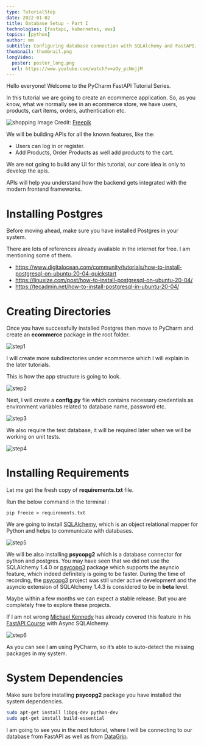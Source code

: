 ```yaml
---
type: TutorialStep
date: 2022-01-02
title: Database Setup - Part I
technologies: [fastapi, kubernetes, aws]
topics: [python]
author: mm
subtitle: Configuring database connection with SQLAlchemy and FastAPI.
thumbnail: thumbnail.png
longVideo:
  poster: poster_long.png
  url: https://www.youtube.com/watch?v=aOy_pcNnjjM
---
```


Hello everyone! Welcome to the PyCharm FastAPI Tutorial Series.

In this tutorial we are going to create an ecommerce application. So, as you know, what
we normally see in an ecommerce store, we have users, products, cart items, 
orders, authentication etc.

![shopping](./images/shopping.png)
Image Credit: [Freepik](https://www.freepik.com/)

We will be building APIs for all the known features, like the:

- Users can log in or register.
- Add Products, Order Products as well add products to the cart.

We are not going to build any UI for this tutorial, our core idea
is only to develop the apis.

APIs will help you understand how the backend gets
integrated with the modern frontend frameworks.

# Installing Postgres

Before moving ahead, make sure you have installed Postgres 
in your system.

There are lots of references already available in the internet for free. 
I am mentioning some of them.

- https://www.digitalocean.com/community/tutorials/how-to-install-postgresql-on-ubuntu-20-04-quickstart
- https://linuxize.com/post/how-to-install-postgresql-on-ubuntu-20-04/
- https://tecadmin.net/how-to-install-postgresql-in-ubuntu-20-04/


# Creating Directories

Once you have successfully installed Postgres then move to PyCharm and create an **ecommerce** package
in the root folder.

![step1](./steps/step1.png)

I will create more subdirectories under ecommerce which I will explain in the later tutorials.

This is how the app structure is going to look. 

![step2](./steps/step2.png)

Next, I will create a **config.py** file which contains necessary credentials as 
environment variables related to database name, password etc. 

![step3](./steps/step3.png)

We also require the test database, it will be
required later when we will be working on unit tests.

![step4](./steps/step4.png)


# Installing Requirements

Let me get the fresh copy of **requirements.txt** file. 

Run the below command in the terminal :

```
pip freeze > requirements.txt
```

We are going to install [SQLAlchemy](https://www.sqlalchemy.org/), 
which is an object relational mapper for Python and helps 
to communicate with databases.

![step5](./steps/step5.png)

We will be also installing **psycopg2** which is a database connector for python and postgres.
You may have seen that we did not use the SQLAlchemy 1.4.0 or [psycopg3](https://www.psycopg.org/psycopg3/) package 
which supports the asyncio feature, which indeed definitely is going to be faster. During 
the time of recording, the [psycopg3](https://www.psycopg.org/psycopg3/) project was still under active 
development and the asyncio extension of SQLAlchemy 1.4.3 is considered to be in **beta** level.


Maybe within a few months we can expect a stable release. But you are completely free to 
explore these projects. 

If I am not wrong [Michael Kennedy](https://twitter.com/mkennedy) has already covered this
feature in his [FastAPI Course](https://training.talkpython.fm/courses/full-html-web-applications-with-fastapi) with Async SQLAlchemy.


![step6](./steps/step6.png)

As you can see I am using PyCharm, so it’s able to auto-detect the missing packages in 
my system.

# System Dependencies

Make sure before installing **psycopg2** package you have installed the system dependencies. 

```bash
sudo apt-get install libpq-dev python-dev
sudo apt-get install build-essential
```

I am going to see you in the next tutorial, where I will be connecting to our 
database from FastAPI as well as from [DataGrip](https://www.jetbrains.com/datagrip/).





